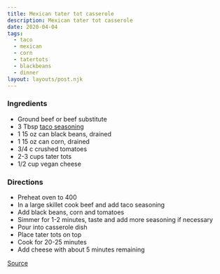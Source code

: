 ```yaml
---
title: Mexican tater tot casserole
description: Mexican tater tot casserole
date: 2020-04-04
tags:
  - taco
  - mexican
  - corn
  - tatertots
  - blackbeans
  - dinner
layout: layouts/post.njk
---
```


### Ingredients

- Ground beef or beef substitute
- 3 Tbsp [taco seasoning](/posts/taco-seasoning)
- 1 15 oz can black beans, drained
- 1 15 oz can corn, drained
- 3/4 c crushed tomatoes
- 2-3 cups tater tots
- 1/2 cup vegan cheese

### Directions

- Preheat oven to 400
- In a large skillet cook beef and add taco seasoning
- Add black beans, corn and tomatoes
- Simmer for 1-2 minutes, taste and add more seasoning if necessary
- Pour into casserole dish
- Place tater tots on top
- Cook for 20-25 minutes
- Add cheese with about 5 minutes remaining

[Source](https://www.rabbitandwolves.com/vegan-mexican-tater-tot-casserole/)
